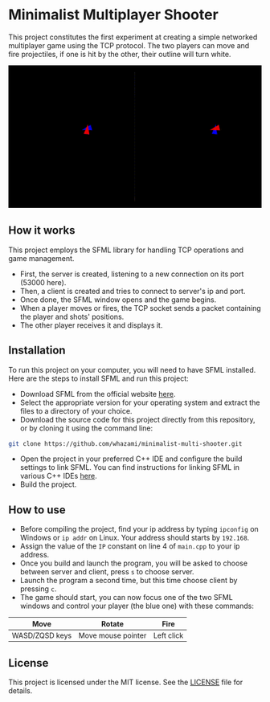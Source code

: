 # Minimalist Multiplayer Shooter

This project constitutes the first experiment at creating a simple networked multiplayer game using the TCP protocol. The two players can move and fire projectiles, if one is hit by the other, their outline will turn white.

<div align="center">
<img src="./assets/demo.gif" alt="demo">
</div>

## How it works

This project employs the SFML library for handling TCP operations and game management.

* First, the server is created, listening to a new connection on its port (53000 here).
* Then, a client is created and tries to connect to server's ip and port.
* Once done, the SFML window opens and the game begins.
* When a player moves or fires, the TCP socket sends a packet containing the player and shots' positions.
* The other player receives it and displays it.

## Installation

To run this project on your computer, you will need to have SFML installed. Here are the steps to install SFML and run this project:

* Download SFML from the official website [here](https://www.sfml-dev.org/download.php).
* Select the appropriate version for your operating system and extract the files to a directory of your choice.
* Download the source code for this project directly from this repository, or by cloning it using the command line:
```bash
git clone https://github.com/whazami/minimalist-multi-shooter.git
```
* Open the project in your preferred C++ IDE and configure the build settings to link SFML. You can find instructions for linking SFML in various C++ IDEs [here](https://www.sfml-dev.org/tutorials/2.5/start-vc.php).
* Build the project.

## How to use

* Before compiling the project, find your ip address by typing `ipconfig` on Windows or `ip addr` on Linux. Your address should starts by `192.168`.
* Assign the value of the `IP` constant on line 4 of `main.cpp` to your ip address.
* Once you build and launch the program, you will be asked to choose between server and client, press `s` to choose server.
* Launch the program a second time, but this time choose client by pressing `c`.
* The game should start, you can now focus one of the two SFML windows and control your player (the blue one) with these commands:

<div align="center">

| Move           | Rotate             | Fire       |
| :------------: | :----------------: | :--------: |
| WASD/ZQSD keys | Move mouse pointer | Left click |

</div>

## License

This project is licensed under the MIT license. See the [LICENSE](LICENSE) file for details.
